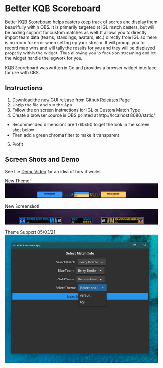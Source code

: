 # Better KQB Scoreboard

Better KQB Scoreboard helps casters keep track of scores and display them beautifully within OBS. It is primarily targeted at IGL match casters, but will be adding support for custom matches as well. It allows you to directly import team data (teams, standings, avatars, etc.) directly from IGL so there is no room for error when setting up your stream. It will prompt you to record map wins and will tally the results for you and they will be displayed properly within the widget. Thus allowing you to focus on streaming and let the widget handle the legwork for you. 

KQB Scoreboard was written in Go and provides a browser widget interface for use with OBS. 

## Instructions
1. Download the new GUI release from [Github Releases Page](https://github.com/achhabra2/kqb-scoreboard/releases)
2. Unzip the file and run the App
3. Follow the on screen instructions for IGL or Custom Match Type
4. Create a browser source in OBS pointed at http://localhost:8080/static/
* Recommended dimensions are 1760x90 to get the look in the screen shot below
* Then add a green chroma filter to make it transparent
5. Profit


## Screen Shots and Demo
See the [Demo Video](https://www.youtube.com/watch?v=ZEOmpLE7CRs) for an idea of how it works. 

New Theme!
![Screen Shot 4](/screenshots/scoreboard-ss-4.png)

New Screenshot!
![Screen Shot 3](/screenshots/scoreboard-ss-3.png)


Theme Support 05/03/21
![Theme Support](/screenshots/theme-support.png)